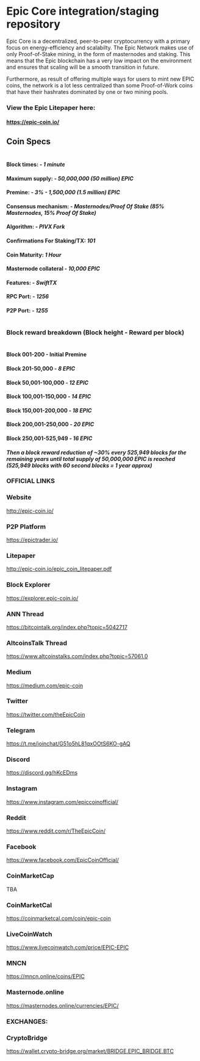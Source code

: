 # Epic Core integration/staging repository

Epic Core is a decentralized, peer-to-peer cryptocurrency with a primary focus on energy-efficiency and scalabilty. The Epic Network makes use of only Proof-of-Stake mining, in the form of masternodes and staking. This means that the Epic blockchain has a very low impact on the environment and ensures that scaling will be a smooth transition in future. 

Furthermore, as result of offering multiple ways for users to mint new EPIC coins, the network is a lot less centralized than some Proof-of-Work coins that have their hashrates dominated by one or two mining pools.

### View the Epic Litepaper here: 

#### https://epic-coin.io/

## Coin Specs

#

#### Block times: - *1 minute* 
#### Maximum supply: - *50,000,000 (50 million) EPIC*
#### Premine: - *3% - 1,500,000 (1.5 million) EPIC*
#### Consensus mechanism: - *Masternodes/Proof Of Stake (85% Masternodes, 15% Proof Of Stake)*
#### Algorithm: - *PIVX Fork* 
#### Confirmations For Staking/TX: *101*
#### Coin Maturity: *1 Hour*
#### Masternode collateral - *10,000 EPIC*  
#### Features: - *SwiftTX* 
#### RPC Port: - *1256* 
#### P2P Port: - *1255* 

#

### Block reward breakdown (Block height - Reward per block)
#
#### Block 001-200 - Initial Premine

#### Block 201-50,000	  -   *8 EPIC*

#### Block 50,001-100,000   -   *12 EPIC*

#### Block 100,001-150,000  -   *14 EPIC*

#### Block 150,001-200,000  -   *18 EPIC*

#### Block 200,001-250,000  -  *20 EPIC*

#### Block 250,001-525,949   -   *16 EPIC*

#### *Then a block reward reduction of ~30% every 525,949 blocks for the remaining years until total supply of 50,000,000 EPIC is reached (525,949 blocks with 60 second blocks = 1 year approx)*

### OFFICIAL LINKS


### Website
http://epic-coin.io/

### P2P Platform
https://epictrader.io/

### Litepaper
http://epic-coin.io/epic_coin_litepaper.pdf
 
### Block Explorer
https://explorer.epic-coin.io/

### ANN Thread 
https://bitcointalk.org/index.php?topic=5042717

### AltcoinsTalk Thread
https://www.altcoinstalks.com/index.php?topic=57061.0

### Medium
https://medium.com/epic-coin

### Twitter 
https://twitter.com/theEpicCoin

### Telegram
https://t.me/joinchat/G51o5hL81qxOOtS6KO-gAQ

### Discord 
https://discord.gg/hKcEDms

### Instagram
https://www.instagram.com/epiccoinofficial/

### Reddit
https://www.reddit.com/r/TheEpicCoin/

### Facebook
https://www.facebook.com/EpicCoinOfficial/

### CoinMarketCap
TBA

### CoinMarketCal
https://coinmarketcal.com/coin/epic-coin

### LiveCoinWatch
https://www.livecoinwatch.com/price/EPIC-EPIC

### MNCN
https://mncn.online/coins/EPIC

### Masternode.online
https://masternodes.online/currencies/EPIC/

### EXCHANGES:

### CryptoBridge
https://wallet.crypto-bridge.org/market/BRIDGE.EPIC_BRIDGE.BTC

